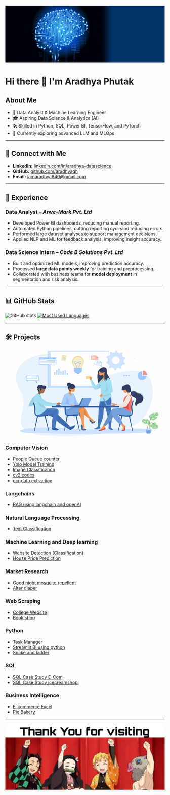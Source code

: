 ![gif for git.gif](https://github.com/aradhyagh/aradhyagh/blob/main/gif%20for%20git.gif)

# Hi there 👋 I'm Aradhya Phutak

## About Me
- 🔭 Data Analyst & Machine Learning Engineer 
- 🎓 Aspiring Data Science & Analytics (AI)
- 🛠 Skilled in Python, SQL, Power BI, TensorFlow, and PyTorch  
- 🌱 Currently exploring advanced LLM and MLOps  

---

## 🔗 Connect with Me
- **LinkedIn:** [linkedin.com/in/aradhya-datascience](https://linkedin.com/in/aradhya-datascience)
- **GitHub:** [github.com/aradhyagh](https://github.com/aradhyagh)
- **Email:** iamaradhya840@gmail.com  

---

## 💼 Experience

### **Data Analyst** – *Anve-Mark Pvt. Ltd*
- Developed Power BI dashboards, reducing manual reporting.  
- Automated Python pipelines, cutting reporting cycleand reducing errors.  
- Performed large dataset analyses to support management decisions.  
- Applied NLP and ML for feedback analysis, improving insight accuracy.

### **Data Science Intern** – *Code B Solutions Pvt. Ltd*
- Built and optimized ML models, improving prediction accuracy.  
- Processed **large data points weekly** for training and preprocessing.  
- Collaborated with business teams for **model deployment** in segmentation and risk analysis.

---

## 📊 GitHub Stats
![GitHub stats](https://github-readme-stats.vercel.app/api?username=aradhyagh&show_icons=true&theme=tokyonight)
[![Most Used Languages](https://github-readme-stats.vercel.app/api/top-langs/?username=aradhyagh&langs_count=8&layout=donut&theme=tokyonight)](https://github.com/anuraghazra/github-readme-stats)

---

## 🛠 Projects

!['projects](https://github.com/aradhyagh/aradhyagh/blob/main/1-12.gif)

### Computer Vision
- [People Queue counter](https://github.com/aradhyagh/yolo-queue-counter)
- [Yolo Model Training](https://github.com/aradhyagh/YOLO-Model-Training)
- [Image Classification](https://github.com/aradhyagh/Image-Classification-Project)
- [cv2 codes](https://github.com/aradhyagh/Computer-Vision-with-OpenCV-Practice-Notebook)
- [ocr data extraction](https://github.com/aradhyagh/invoice-ocr-data-extraction/tree/main)

### Langchains
- [RAG using langchain and openAI](https://github.com/aradhyagh/RAG-using-LangChain-and-OpenAI)

### Natural Language Processing
- [Text Classification](https://github.com/aradhyagh/nlp-text-classification)

### Machine Learning and Deep learning
- [Website Detection (Classification)](https://github.com/aradhyagh/machine-learning-website-detection)
- [House Price Prediction](https://github.com/aradhyagh/house-price-prediction)

### Market Research
- [Good night mosquito repellent](https://github.com/aradhyagh/mosquito-repellent-review-analysis)
- [Alter diaper](https://github.com/aradhyagh/alter-diaper-review-analysis)

### Web Scraping
- [College Website](https://github.com/aradhyagh/web-scraping-collegewebsite)
- [Book shop](https://github.com/aradhyagh/web_scraping_books)

### Python
- [Task Manager](https://github.com/aradhyagh/python-object-oriented-programming-task-manager)
- [Streamlit BI using python](https://github.com/aradhyagh/streamlit-bi)
- [Snake and ladder](https://github.com/aradhyagh/snake-and-ladder)

### SQL
- [SQL Case Study E-Com](https://github.com/aradhyagh/SQL-Case-study-ECom)
- [SQL Case Study icecreamshop](https://github.com/aradhyagh/sql_case_study_icecreamshop)

### Business Intelligence
- [E-commerce Excel](https://github.com/aradhyagh/E-commerce)
- [Pie Bakery](https://github.com/aradhyagh/powerbi_piebakery)

---

![End](https://github.com/aradhyagh/aradhyagh/blob/main/Picsart_25-09-28_00-25-45-241.png)
